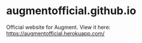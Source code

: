# augmentofficial.github.io

Official website for Augment. View it here: https://augmentofficial.herokuapp.com/
